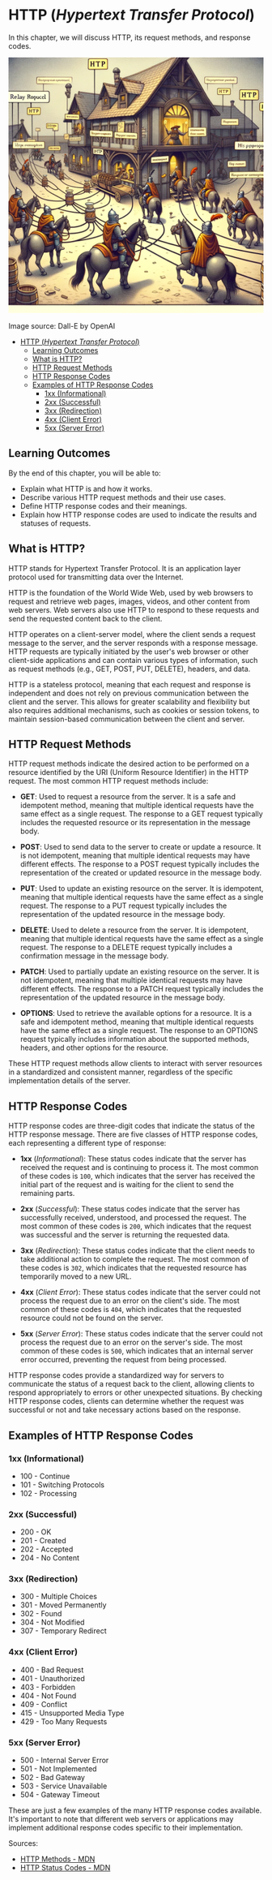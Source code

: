 # HTTP (_Hypertext Transfer Protocol_)

In this chapter, we will discuss HTTP, its request methods, and response codes.

![HTTP](HTTP.webp)

Image source: Dall-E by OpenAI

- [HTTP (_Hypertext Transfer Protocol_)](#http-hypertext-transfer-protocol)
  - [Learning Outcomes](#learning-outcomes)
  - [What is HTTP?](#what-is-http)
  - [HTTP Request Methods](#http-request-methods)
  - [HTTP Response Codes](#http-response-codes)
  - [Examples of HTTP Response Codes](#examples-of-http-response-codes)
    - [1xx (Informational)](#1xx-informational)
    - [2xx (Successful)](#2xx-successful)
    - [3xx (Redirection)](#3xx-redirection)
    - [4xx (Client Error)](#4xx-client-error)
    - [5xx (Server Error)](#5xx-server-error)

## Learning Outcomes

By the end of this chapter, you will be able to:

- Explain what HTTP is and how it works.
- Describe various HTTP request methods and their use cases.
- Define HTTP response codes and their meanings.
- Explain how HTTP response codes are used to indicate the results and statuses of requests.

## What is HTTP?

HTTP stands for Hypertext Transfer Protocol. It is an application layer protocol used for transmitting data over the Internet.

HTTP is the foundation of the World Wide Web, used by web browsers to request and retrieve web pages, images, videos, and other content from web servers. Web servers also use HTTP to respond to these requests and send the requested content back to the client.

HTTP operates on a client-server model, where the client sends a request message to the server, and the server responds with a response message. HTTP requests are typically initiated by the user's web browser or other client-side applications and can contain various types of information, such as request methods (e.g., GET, POST, PUT, DELETE), headers, and data.

HTTP is a stateless protocol, meaning that each request and response is independent and does not rely on previous communication between the client and the server. This allows for greater scalability and flexibility but also requires additional mechanisms, such as cookies or session tokens, to maintain session-based communication between the client and server.

## HTTP Request Methods

HTTP request methods indicate the desired action to be performed on a resource identified by the URI (Uniform Resource Identifier) in the HTTP request. The most common HTTP request methods include:

- **GET**: Used to request a resource from the server. It is a safe and idempotent method, meaning that multiple identical requests have the same effect as a single request. The response to a GET request typically includes the requested resource or its representation in the message body.

- **POST**: Used to send data to the server to create or update a resource. It is not idempotent, meaning that multiple identical requests may have different effects. The response to a POST request typically includes the representation of the created or updated resource in the message body.

- **PUT**: Used to update an existing resource on the server. It is idempotent, meaning that multiple identical requests have the same effect as a single request. The response to a PUT request typically includes the representation of the updated resource in the message body.

- **DELETE**: Used to delete a resource from the server. It is idempotent, meaning that multiple identical requests have the same effect as a single request. The response to a DELETE request typically includes a confirmation message in the message body.

- **PATCH**: Used to partially update an existing resource on the server. It is not idempotent, meaning that multiple identical requests may have different effects. The response to a PATCH request typically includes the representation of the updated resource in the message body.

- **OPTIONS**: Used to retrieve the available options for a resource. It is a safe and idempotent method, meaning that multiple identical requests have the same effect as a single request. The response to an OPTIONS request typically includes information about the supported methods, headers, and other options for the resource.

These HTTP request methods allow clients to interact with server resources in a standardized and consistent manner, regardless of the specific implementation details of the server.

## HTTP Response Codes

HTTP response codes are three-digit codes that indicate the status of the HTTP response message. There are five classes of HTTP response codes, each representing a different type of response:

- **1xx** (_Informational_): These status codes indicate that the server has received the request and is continuing to process it. The most common of these codes is `100`, which indicates that the server has received the initial part of the request and is waiting for the client to send the remaining parts.

- **2xx** (_Successful_): These status codes indicate that the server has successfully received, understood, and processed the request. The most common of these codes is `200`, which indicates that the request was successful and the server is returning the requested data.

- **3xx** (_Redirection_): These status codes indicate that the client needs to take additional action to complete the request. The most common of these codes is `302`, which indicates that the requested resource has temporarily moved to a new URL.

- **4xx** (_Client Error_): These status codes indicate that the server could not process the request due to an error on the client's side. The most common of these codes is `404`, which indicates that the requested resource could not be found on the server.

- **5xx** (_Server Error_): These status codes indicate that the server could not process the request due to an error on the server's side. The most common of these codes is `500`, which indicates that an internal server error occurred, preventing the request from being processed.

HTTP response codes provide a standardized way for servers to communicate the status of a request back to the client, allowing clients to respond appropriately to errors or other unexpected situations. By checking HTTP response codes, clients can determine whether the request was successful or not and take necessary actions based on the response.

## Examples of HTTP Response Codes

### 1xx (Informational)

- 100 - Continue
- 101 - Switching Protocols
- 102 - Processing

### 2xx (Successful)

- 200 - OK
- 201 - Created
- 202 - Accepted
- 204 - No Content

### 3xx (Redirection)

- 300 - Multiple Choices
- 301 - Moved Permanently
- 302 - Found
- 304 - Not Modified
- 307 - Temporary Redirect

### 4xx (Client Error)

- 400 - Bad Request
- 401 - Unauthorized
- 403 - Forbidden
- 404 - Not Found
- 409 - Conflict
- 415 - Unsupported Media Type
- 429 - Too Many Requests

### 5xx (Server Error)

- 500 - Internal Server Error
- 501 - Not Implemented
- 502 - Bad Gateway
- 503 - Service Unavailable
- 504 - Gateway Timeout

These are just a few examples of the many HTTP response codes available. It's important to note that different web servers or applications may implement additional response codes specific to their implementation.

Sources:

- [HTTP Methods - MDN](https://developer.mozilla.org/en-US/docs/Web/HTTP/Methods)
- [HTTP Status Codes - MDN](https://developer.mozilla.org/en-US/docs/Web/HTTP/Status)

